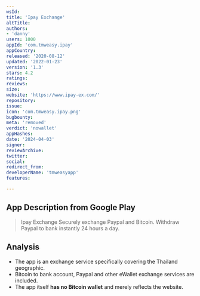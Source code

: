 ```yaml
---
wsId: 
title: 'Ipay Exchange'
altTitle: 
authors:
- 'danny'
users: 1000
appId: 'com.tmweasy.ipay'
appCountry: 
released: '2020-08-12'
updated: '2022-01-23'
version: '1.3'
stars: 4.2
ratings: 
reviews: 
size: 
website: 'https://www.ipay-ex.com/'
repository: 
issue: 
icon: 'com.tmweasy.ipay.png'
bugbounty: 
meta: 'removed'
verdict: 'nowallet'
appHashes: 
date: '2024-04-03'
signer: 
reviewArchive: 
twitter: 
social: 
redirect_from: 
developerName: 'tmweasyapp'
features: 

---
```


## App Description from Google Play

> Ipay Exchange Securely exchange Paypal and Bitcoin. Withdraw Paypal to bank instantly 24 hours a day. 

## Analysis 

- The app is an exchange service specifically covering the Thailand geographic. 
- Bitcoin to bank account, Paypal and other eWallet exchange services are included. 
- The app itself **has no Bitcoin wallet** and merely reflects the website.